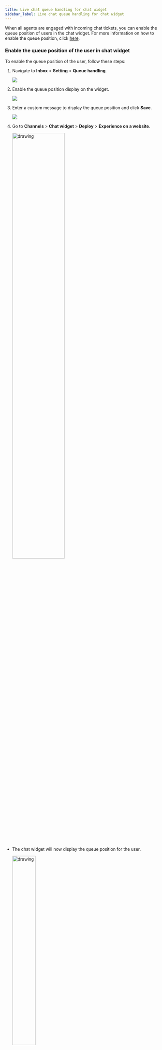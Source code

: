 ```yaml
---
title: Live chat queue handling for chat widget
sidebar_label: Live chat queue handling for chat widget
---
```


When all agents are engaged with incoming chat tickets, you can enable the queue position of users in the chat widget. For more information on how to enable the queue position, click [here](https://docs.yellow.ai/docs/platform_concepts/inbox/inbox-settings/workflows/chat-queue#1-configure-chat-queue).

### Enable the queue position of the user in chat widget

To enable the queue position of the user, follow these steps:

1. Navigate to **Inbox** > **Setting** > **Queue handling**.

   ![](https://i.imgur.com/re6xaUe.png)
   
2. Enable the queue position display on the widget.

    ![](https://i.imgur.com/wPa2Aks.png)
      
3. Enter a custom message to display the queue position and click **Save**.

    ![](https://i.imgur.com/3zVydf7.png)
    
4. Go to **Channels** > **Chat widget** > **Deploy** > **Experience on a website**.

     <img src="https://i.imgur.com/ixDv2SU.png" alt="drawing" width="60%"/>
     
* The chat widget will now display the queue position for the user.

    <img src="https://i.imgur.com/9JAOUnK.png" alt="drawing" width="40%"/>